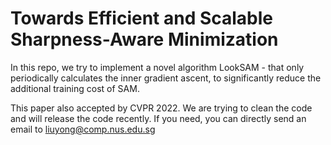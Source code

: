 # Towards Efficient and Scalable Sharpness-Aware Minimization

In this repo, we try to implement a novel algorithm LookSAM - that only periodically calculates the inner gradient ascent, to significantly reduce the additional training cost of SAM.

This paper also accepted by CVPR 2022. We are trying to clean the code and will release the code recently. If you need, you can directly send an email to liuyong@comp.nus.edu.sg
